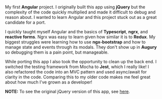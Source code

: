 My first **Angular** project. I originally built this app using **jQuery** but the complexity of the code quickly multiplied and made it difficult to debug and reason about. I wanted to learn Angular and this project stuck out as a great candidate for a port.

I quickly taught myself Angular and the basics of **Typescript**, **ngrx**, and **reactive forms**. Ngrx was easy to learn given how similar it is to **Redux**. My biggest struggles were learning how to use **ngx-bootstrap** and how to manage state and events through its modals. They don't show up in **Augury** so debugging them is a pain point, but manageable.

While porting this app I also took the opportunity to clean up the back end. I switched the testing framework from Mocha to **Jest**, which I really like! I also refactored the code into an MVC pattern and used async/await for clarity in the code. Comparing this to my older code makes me feel great about how much I've grown as a developer!

**NOTE:** To see the original jQuery version of this app, see [here]("https://github.com/gilmoreg/referendus").
